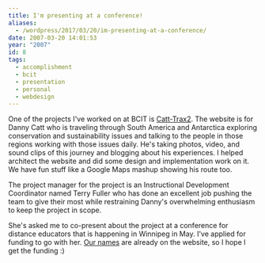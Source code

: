 ```yaml
---
title: I'm presenting at a conference!
aliases:
  - /wordpress/2017/03/20/im-presenting-at-a-conference/
date: 2007-03-20 14:01:53
year: "2007"
id: 8
tags:
  - accomplishment
  - bcit
  - presentation
  - personal
  - webdesign
---
```


One of the projects I've worked on at BCIT is [Catt-Trax2](http://blogs.bcit.ca/catttrax2/ "Catt -Trax2: The Antarctic to the Amazon.").  The website is for Danny Catt who is traveling through South America and Antarctica exploring conservation and sustainability issues and talking to the people in those regions working with those issues daily.  He's taking photos, video, and sound clips of this journey and blogging about his experiences.  I helped architect the website and did some design and implementation work on it. We have fun stuff like a Google Maps mashup showing his route too.

The project manager for the project is an Instructional Development Coordinator named Terry Fuller who has done an excellent job pushing the team to give their most while restraining Danny's overwhelming enthusiasm to keep the project in scope.

She's asked me to co-present about the project at a conference for distance educators that is happening in Winnipeg in May. I've applied for funding to go with her.  [Our names](http://cade-aced.ca/conferences/2007/viewSession.php?presenterID=119) are already on the website, so I hope I get the funding :)

